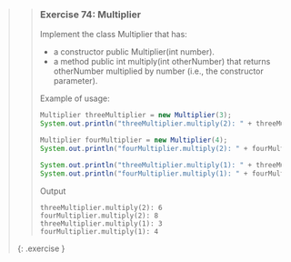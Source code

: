 >> ### Exercise 74: Multiplier
>>
>> Implement the class Multiplier that has:
>>
>> * a constructor public Multiplier(int number).
>> * a method public int multiply(int otherNumber) that returns otherNumber multiplied by number (i.e., the constructor parameter).
>>
>> Example of usage:
>>
>>```java
>> Multiplier threeMultiplier = new Multiplier(3);
>> System.out.println("threeMultiplier.multiply(2): " + threeMultiplier.multiply(2));
>>
>> Multiplier fourMultiplier = new Multiplier(4);
>> System.out.println("fourMultiplier.multiply(2): " + fourMultiplier.multiply(2));
>>
>> System.out.println("threeMultiplier.multiply(1): " + threeMultiplier.multiply(1));
>> System.out.println("fourMultiplier.multiply(1): " + fourMultiplier.multiply(1));
>>```
>>
>> Output
>>
>>```output
>> threeMultiplier.multiply(2): 6
>> fourMultiplier.multiply(2): 8
>> threeMultiplier.multiply(1): 3
>> fourMultiplier.multiply(1): 4
>>```
>>
>{: .exercise }